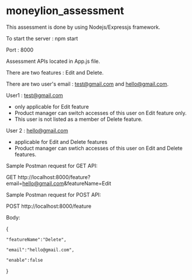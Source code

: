 # moneylion_assessment

This assessment is done by using Nodejs/Expressjs framework. 

To start the server : npm start 

Port : 8000

Assessment APIs located in App.js file.

There are two features : Edit and Delete.

There are two user's email : test@gmail.com and hello@gmail.com.

User1 : test@gmail.com 
- only applicable for Edit feature
- Product manager can switch accesses of this user on Edit feature only.
- This user is not listed as a member of Delete feature. 

User 2 : hello@gmail.com
- applicable for Edit and Delete features
- Product manager can swtich accesses of this user on Edit and Delete features. 

Sample Postman request for GET API:

GET http://localhost:8000/feature?email=hello@gmail.com&featureName=Edit

Sample Postman request for POST API:

POST http://localhost:8000/feature

Body:

{

    "featureName":"Delete",
    
    "email":"hello@gmail.com",
    
    "enable":false
    
}



